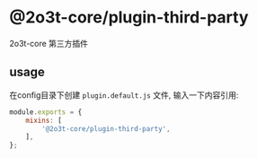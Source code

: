 # @2o3t-core/plugin-third-party

2o3t-core 第三方插件

## usage

在config目录下创建 `plugin.default.js` 文件, 输入一下内容引用:

```js
module.exports = {
    mixins: [
        '@2o3t-core/plugin-third-party',
    ],
};
```

